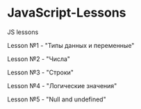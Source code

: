 # JavaScript-Lessons
JS lessons 

Lesson №1 - "Типы данных и переменные"

Lesson №2 - "Числа"

Lesson №3 - "Строки"

Lesson №4 - "Логические значения"

Lesson №5 - "Null and undefined"
